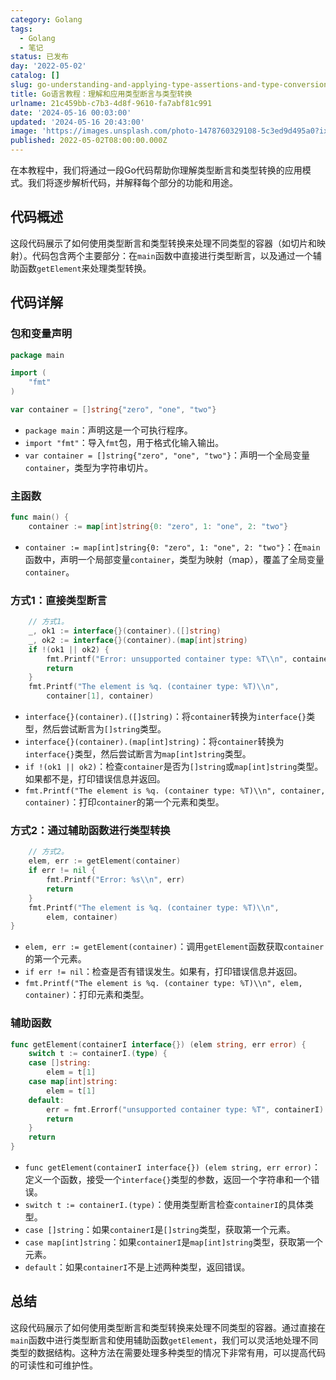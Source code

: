 ```yaml
---
category: Golang
tags:
  - Golang
  - 笔记
status: 已发布
day: '2022-05-02'
catalog: []
slug: go-understanding-and-applying-type-assertions-and-type-conversions
title: Go语言教程：理解和应用类型断言与类型转换
urlname: 21c459bb-c7b3-4d8f-9610-fa7abf81c991
date: '2024-05-16 00:03:00'
updated: '2024-05-16 20:43:00'
image: 'https://images.unsplash.com/photo-1478760329108-5c3ed9d495a0?ixlib=rb-4.0.3&q=85&fm=jpg&crop=entropy&cs=srgb'
published: 2022-05-02T08:00:00.000Z
---
```


在本教程中，我们将通过一段Go代码帮助你理解类型断言和类型转换的应用模式。我们将逐步解析代码，并解释每个部分的功能和用途。


## 代码概述


这段代码展示了如何使用类型断言和类型转换来处理不同类型的容器（如切片和映射）。代码包含两个主要部分：在`main`函数中直接进行类型断言，以及通过一个辅助函数`getElement`来处理类型转换。


## 代码详解


### 包和变量声明


```go
package main

import (
	"fmt"
)

var container = []string{"zero", "one", "two"}

```

- `package main`：声明这是一个可执行程序。
- `import "fmt"`：导入`fmt`包，用于格式化输入输出。
- `var container = []string{"zero", "one", "two"}`：声明一个全局变量`container`，类型为字符串切片。

### 主函数


```go
func main() {
	container := map[int]string{0: "zero", 1: "one", 2: "two"}

```

- `container := map[int]string{0: "zero", 1: "one", 2: "two"}`：在`main`函数中，声明一个局部变量`container`，类型为映射（map），覆盖了全局变量`container`。

### 方式1：直接类型断言


```go
	// 方式1。
	_, ok1 := interface{}(container).([]string)
	_, ok2 := interface{}(container).(map[int]string)
	if !(ok1 || ok2) {
		fmt.Printf("Error: unsupported container type: %T\\n", container)
		return
	}
	fmt.Printf("The element is %q. (container type: %T)\\n",
		container[1], container)

```

- `interface{}(container).([]string)`：将`container`转换为`interface{}`类型，然后尝试断言为`[]string`类型。
- `interface{}(container).(map[int]string)`：将`container`转换为`interface{}`类型，然后尝试断言为`map[int]string`类型。
- `if !(ok1 || ok2)`：检查`container`是否为`[]string`或`map[int]string`类型。如果都不是，打印错误信息并返回。
- `fmt.Printf("The element is %q. (container type: %T)\\n", container, container)`：打印`container`的第一个元素和类型。

### 方式2：通过辅助函数进行类型转换


```go
	// 方式2。
	elem, err := getElement(container)
	if err != nil {
		fmt.Printf("Error: %s\\n", err)
		return
	}
	fmt.Printf("The element is %q. (container type: %T)\\n",
		elem, container)
}

```

- `elem, err := getElement(container)`：调用`getElement`函数获取`container`的第一个元素。
- `if err != nil`：检查是否有错误发生。如果有，打印错误信息并返回。
- `fmt.Printf("The element is %q. (container type: %T)\\n", elem, container)`：打印元素和类型。

### 辅助函数


```go
func getElement(containerI interface{}) (elem string, err error) {
	switch t := containerI.(type) {
	case []string:
		elem = t[1]
	case map[int]string:
		elem = t[1]
	default:
		err = fmt.Errorf("unsupported container type: %T", containerI)
		return
	}
	return
}

```

- `func getElement(containerI interface{}) (elem string, err error)`：定义一个函数，接受一个`interface{}`类型的参数，返回一个字符串和一个错误。
- `switch t := containerI.(type)`：使用类型断言检查`containerI`的具体类型。
- `case []string`：如果`containerI`是`[]string`类型，获取第一个元素。
- `case map[int]string`：如果`containerI`是`map[int]string`类型，获取第一个元素。
- `default`：如果`containerI`不是上述两种类型，返回错误。

## 总结


这段代码展示了如何使用类型断言和类型转换来处理不同类型的容器。通过直接在`main`函数中进行类型断言和使用辅助函数`getElement`，我们可以灵活地处理不同类型的数据结构。这种方法在需要处理多种类型的情况下非常有用，可以提高代码的可读性和可维护性。

